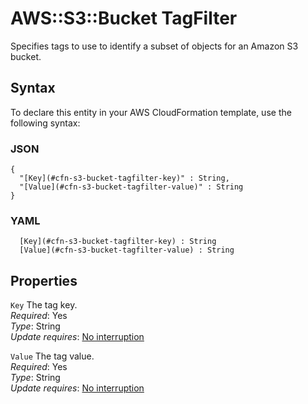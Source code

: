# AWS::S3::Bucket TagFilter<a name="aws-properties-s3-bucket-tagfilter"></a>

Specifies tags to use to identify a subset of objects for an Amazon S3 bucket\.

## Syntax<a name="aws-properties-s3-bucket-tagfilter-syntax"></a>

To declare this entity in your AWS CloudFormation template, use the following syntax:

### JSON<a name="aws-properties-s3-bucket-tagfilter-syntax.json"></a>

```
{
  "[Key](#cfn-s3-bucket-tagfilter-key)" : String,
  "[Value](#cfn-s3-bucket-tagfilter-value)" : String
}
```

### YAML<a name="aws-properties-s3-bucket-tagfilter-syntax.yaml"></a>

```
﻿  [Key](#cfn-s3-bucket-tagfilter-key) : String
﻿  [Value](#cfn-s3-bucket-tagfilter-value) : String
```

## Properties<a name="aws-properties-s3-bucket-tagfilter-properties"></a>

`Key`  <a name="cfn-s3-bucket-tagfilter-key"></a>
The tag key\.  
*Required*: Yes  
*Type*: String  
*Update requires*: [No interruption](https://docs.aws.amazon.com/AWSCloudFormation/latest/UserGuide/using-cfn-updating-stacks-update-behaviors.html#update-no-interrupt)

`Value`  <a name="cfn-s3-bucket-tagfilter-value"></a>
The tag value\.  
*Required*: Yes  
*Type*: String  
*Update requires*: [No interruption](https://docs.aws.amazon.com/AWSCloudFormation/latest/UserGuide/using-cfn-updating-stacks-update-behaviors.html#update-no-interrupt)
